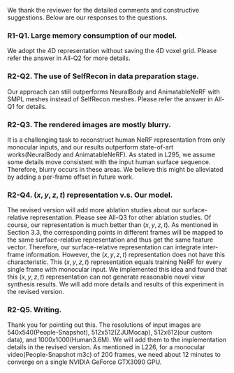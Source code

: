 We thank the reviewer for the detailed comments and constructive suggestions. Below are our responses to the questions.
### **R1-Q1. Large memory consumption of our model.** 
We adopt the 4D representation without saving the 4D voxel grid. Please refer the answer in All-Q2 for more details.
### **R2-Q2. The use of SelfRecon in data preparation stage.**
Our approach can still outperforms NeuralBody and AnimatableNeRF with SMPL meshes instead of SelfRecon meshes. Please refer the answer in All-Q1 for details.
### **R2-Q3. The rendered images are mostly blurry.**
It is a challenging task to reconstruct human NeRF representation from only monocular inputs, and our results outperform state-of-art works(NeuralBody and AnimatableNeRF). As stated in L295, we assume some details move consistent with the input human surface sequence. Therefore, blurry occurs in these areas. We believe this might be alleviated by adding a per-frame offset in future work.
### **R2-Q4. $(x,y,z,t)$ representation v.s. Our model.**
The revised version will add more ablation studies about our surface-relative representation. Please see All-Q3 for other ablation studies.
Of course, our representation is much better than $(x,y,z,t)$. As mentioned in Section 3.3, the corresponding points in different frames will be mapped to the same surface-relative representation and thus get the same feature vector. Therefore, our surface-relative representation can integrate inter-frame information. However, the $(x,y,z,t)$ representation does not have this characteristic. This $(x,y,z,t)$ representation equals training NeRF for every single frame with monocular input. We implemented this idea and found that this $(x,y,z,t)$ representation can not generate reasonable novel view synthesis results. We will add more details and results of this experiment in the revised version.
### **R2-Q5. Writing.**
Thank you for pointing out this. The resolutions of input images are 540x540(People-Snapshot), 512x512(ZJUMocap), 512x612(our custom data), and 1000x1000(Human3.6M). We will add them to the implementation details in the revised version. 
As mentioned in L226, for a monocular video(People-Snapshot m3c) of 200 frames, we need about 12 minutes to converge on a single NVIDIA GeForce GTX3090 GPU.